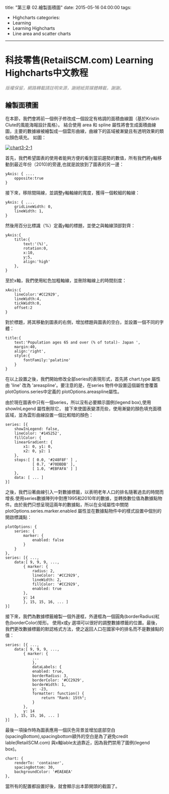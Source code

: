 title: "第三章 02.繪製面積圖"
date: 2015-05-16 04:00:00
tags:
  - Highcharts
categories:
  - Learning
  - Learning Highcharts
  - Line area and scatter charts
---

# 科技零售(RetailSCM.com) Learning Highcharts中文教程

_<span style="color: #808080;">版權保留，網路轉載請註明來源，謝絕紙質媒體轉載，謝謝。</span>_

## 繪製面積圖

在本節，我們會將前一個例子修改成一個設定有格調的面積曲線圖（基於Kristin Clute的風能海報設計風格）。 結合使用 area 和 spline 屬性將會生成面積曲線圖，主要的數據線被繪製成一個雲形曲線，曲線下的區域被漸變且有透明效果的類似顏色填充。 如圖：

[![chart3-2-1](/images/learning_highcharts/chart3-2-1.jpg)](/images/learning_highcharts/chart3-2-1.jpg)

<!--more-->

首先，我們希望圖表的使用者能夠方便的看到當前趨勢的數值，所有我們將y軸移動到最近年份（2010)的旁邊,也就是說放到了圖表的另一邊：

    yAxis: { ....
        opposite:true
    }

接下來，移除間隔線，並調整y軸軸線的寬度，獲得一個較細的軸線：

    yAxis: { ....
        gridLineWidth: 0,
        lineWidth: 1,
    }

然後用百分比標識（%）定義y軸的標題，並使之與軸線頂部對齊：

    yAxis:{
        title:{
            text:'(%)',
            rotation:0,
            x:10,
            y:5,
            align:'high'
        },
    }

至於x軸，我們使用紅色加粗軸線，並刪除軸線上的時間刻度：

    xAxis:{
        lineColor:'#CC2929',
        lineWidth:4,
        tickWidth:0,
        offset:2
    }

對於標題，將其移動到圖表的右側，增加標題與圖表的空白，並設置一個不同的字體：

    title:{
        text:'Population ages 65 and over (% of total)- Japan ',
        margin:40,
        align:'right',
        style:{
            fontFamily:'palatino'
        }
    }

在以上設置之後，我們開始修改全部series的表現形式，首先將 chart.type 屬性由 'line' 改為 'areaspline'。要注意的是，在series 物件中設置這個屬性會覆蓋plotOptions.series中定義的 plotOptions.areaspline屬性。

由於現在圖表中只有一個series，所以沒有必要顯示圖例(legend box),使用 showInLegend 屬性刪除它， 接下來使圖表變漂亮些，使用漸變的顏色填充面積區域，並為雲形曲線設置一個比較暗的顏色：

    series: [{
        showInLegend: false,
        lineColor: '#145252',
        fillColor: {
        linearGradient: {
            x1: 0, y1: 0,
            x2: 0, y2: 1
        },
        stops:[ [ 0.0, '#248F8F' ] ,
                [ 0.7, '#70DBDB' ],
                [ 1.0, '#EBFAFA' ] ]
        },
        data: [ ... ]
    }]

之後，我們沿著曲線引入一對數據標籤，以表明老年人口的排名隨著過去的時間而增長.使用series數據陣列中對應1995和2010年的數據，並轉換數位值為數據點物件。由於我們只想呈現這兩年的數據點，所以在全域屬性中關閉 plotOptions.series.marker.enabled 屬性並在數據點物件中的樣式設置中個別的開啟標識點：

    plotOptions: {
        series: {
            marker: {
                enabled: false
            }
        }
    },
    series: [{ ...,
        data:[ 9, 9, 9, ...,
            { marker: {
                radius: 2,
                lineColor: '#CC2929',
                lineWidth: 2,
                fillColor: '#CC2929',
                enabled: true
            },
            y: 14
            }, 15, 15, 16, ... ]
    }]

接下來，我們為數據標籤繪製一個外邊框，外邊框為一個圓角(borderRadius)紅色(borderColor)矩形。 使用x或y 選項可以很好的調整數據標籤的位置。最後，我們更改數據標籤的默認格式方法，使之返回人口在國家中的排名而不是數據點的值：

    series: [{ ...,
        data:[ 9, 9, 9, ...,
            { marker: {
                ...
                },
                dataLabels: {
                enabled: true,
                borderRadius: 3,
                borderColor: '#CC2929',
                borderWidth: 1,
                y: -23,
                formatter: function() {
                    return "Rank: 15th";
                }
            },
            y: 14
        }, 15, 15, 16, ... ]
    }]

最後一項操作時為圖表應用一個灰色背景並增加底部空白(spacingBottom),spacingbottom額外的空白是為了避免credit lable(RetailSCM.com) 與x軸lable太過靠近，因為我們禁用了圖例(legend box)。

    chart: {
        renderTo: 'container',
        spacingBottom: 30,
        backgroundColor: '#EAEAEA'
    },

當所有的配置都設置好後，就會顯示出本節開頭的截圖了。